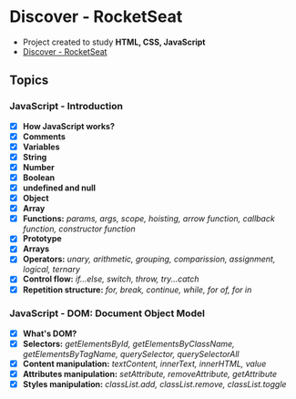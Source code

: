 # Discover - RocketSeat

- Project created to study **HTML, CSS, JavaScript**
- [Discover - RocketSeat](https://app.rocketseat.com.br/discover)

## Topics

### JavaScript - Introduction
- [x]  **How JavaScript works?**
- [x]  **Comments**
- [x]  **Variables**
- [x]  **String**
- [x]  **Number**
- [x]  **Boolean**
- [x]  **undefined and null**
- [x]  **Object**
- [x]  **Array**
- [x]  **Functions:** *params, args, scope, hoisting, arrow function, callback function, constructor function*
- [x]  **Prototype**
- [x]  **Arrays**
- [x]  **Operators:** *unary, arithmetic, grouping, comparission, assignment, logical, ternary*
- [x]  **Control flow:** *if...else, switch, throw, try...catch*
- [x]  **Repetition structure:** *for, break, continue, while, for of, for in*

### JavaScript - DOM: Document Object Model
- [x]  **What's DOM?**
- [x]  **Selectors:** *getElementsById, getElementsByClassName, getElementsByTagName, querySelector, querySelectorAll*
- [x]  **Content manipulation:** *textContent, innerText, innerHTML, value*
- [x]  **Attributes manipulation:** *setAttribute, removeAttribute, getAttribute*
- [x]  **Styles manipulation:** *classList.add, classList.remove, classList.toggle*
